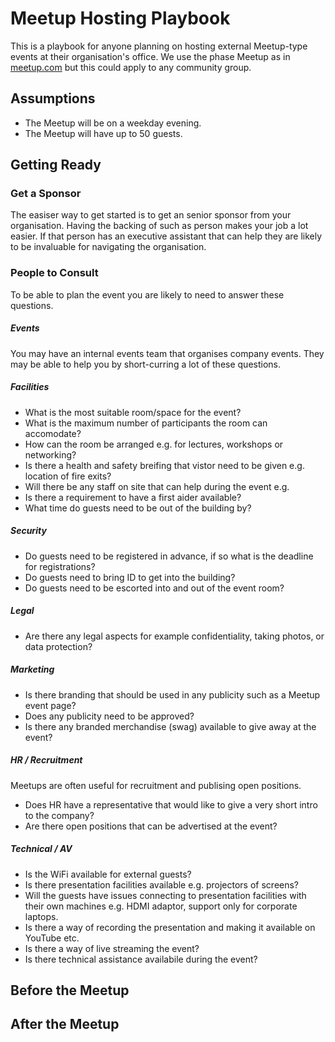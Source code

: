 # Meetup Hosting Playbook
This is a playbook for anyone planning on hosting external Meetup-type events at their organisation's office. We use the phase Meetup as in [meetup.com](meetup.com) but this could apply to any community group.

## Assumptions
* The Meetup will be on a weekday evening.
* The Meetup will have up to 50 guests.

## Getting Ready

### Get a Sponsor
The easiser way to get started is to get an senior sponsor from your organisation. Having the backing of such as person makes your job a lot easier. If that person has an executive assistant that can help they are likely to be invaluable for navigating the organisation.

### People to Consult

To be able to plan the event you are likely to need to answer these questions.

##### Events

You may have an internal events team that organises company events. They may be able to help you by short-curring a lot of these questions.

##### Facilities

* What is the most suitable room/space for the event?
* What is the maximum number of participants the room can accomodate?
* How can the room be arranged e.g. for lectures, workshops or networking?
* Is there a health and safety breifing that vistor need to be given e.g. location of fire exits?
* Will there be any staff on site that can help during the event e.g.
* Is there a requirement to have a first aider available?
* What time do guests need to be out of the building by?

##### Security

* Do guests need to be registered in advance, if so what is the deadline for registrations?
* Do guests need to bring ID to get into the building?
* Do guests need to be escorted into and out of the event room?

##### Legal

* Are there any legal aspects for example confidentiality, taking photos, or data protection?

##### Marketing

* Is there branding that should be used in any publicity such as a Meetup event page?
* Does any publicity need to be approved?
* Is there any branded merchandise (swag) available to give away at the event?

##### HR / Recruitment

Meetups are often useful for recruitment and publising open positions.

* Does HR have a representative that would like to give a very short intro to the company?
* Are there open positions that can be advertised at the event?

##### Technical / AV

* Is the WiFi available for external guests?
* Is there presentation facilities available e.g. projectors of screens?
* Will the guests have issues connecting to presentation facilities with their own machines e.g. HDMI adaptor, support only for corporate laptops.
* Is there a way of recording the presentation and making it available on YouTube etc.
* Is there a way of live streaming the event?
* Is there technical assistance availabile during the event?

## Before the Meetup

## After the Meetup
